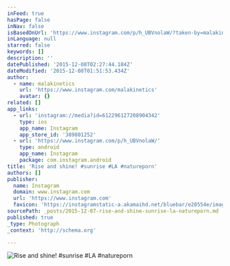```yaml
---
inFeed: true
hasPage: false
inNav: false
isBasedOnUrl: 'https://www.instagram.com/p/h_UBVnolaW/?taken-by=malakinetics'
inLanguage: null
starred: false
keywords: []
description: ''
datePublished: '2015-12-08T02:27:44.184Z'
dateModified: '2015-12-08T01:51:53.434Z'
author:
  - name: malakinetics
    url: 'https://www.instagram.com/malakinetics'
    avatar: {}
related: []
app_links:
  - url: 'instagram://media?id=612296127208904342'
    type: ios
    app_name: Instagram
    app_store_id: '389801252'
  - url: 'https://www.instagram.com/p/h_UBVnolaW/'
    type: android
    app_name: Instagram
    package: com.instagram.android
title: 'Rise and shine! #sunrise #LA #natureporn'
authors: []
publisher:
  name: Instagram
  domain: www.instagram.com
  url: 'https://www.instagram.com'
  favicon: 'https://instagramstatic-a.akamaihd.net/bluebar/e20554e/images/ico/favicon.ico'
sourcePath: _posts/2015-12-07-rise-and-shine-sunrise-la-natureporn.md
published: true
_type: Photograph
_context: 'http://schema.org'

---
```

![Rise and shine! #sunrise #LA #natureporn](https://s3-us-west-2.amazonaws.com/the-grid-img/p/dfe26d310ddb7a685a33949be0e9946c125f6a71.jpg)